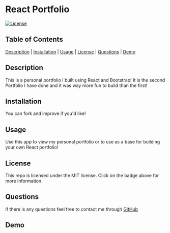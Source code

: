 # React Portfolio

[![License](https://img.shields.io/badge/License-MIT-blueviolet.svg)](https://opensource.org/licenses/MIT)

## Table of Contents

[Description](#description) | [Installation](#installation) | [Usage](#usage) | [License](#license) | [Questions](#questions) | [Demo](#demo)

## Description

This is a personal portfolio I built using React and Bootstrap! It is the second Portfolio I have done and it was way more fun to build than the first!

## Installation

You can fork and improve if you'd like!

## Usage

Use this app to view my personal portfolio or to use as a base for building your own React portfolio!

## License
  
This repo is licensed under the MIT license. Click on the badge above for more information.

## Questions

If there is any questions feel free to contact me through [GitHub](https://github.com/johnnyowen)

## Demo